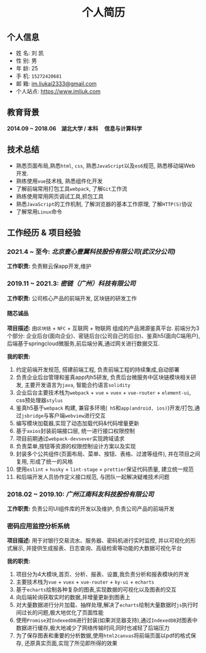  <center><h1>个人简历</h1></center>
 
## 个人信息

- 姓 名: 刘 凯
- 性 别: 男 
- 年 龄: 25
- 手 机: `15272420681`
- 邮 箱: <a href="mailto:im.liukai2333@gmail.com">im.liukai2333@gmail.com</a>
- 个人站点: <a href="https://www.imliuk.com" target="_blank">https://www.imliuk.com</a>

## 教育背景

**2014.09 ~ 2018.06&nbsp;&nbsp;&nbsp;&nbsp;湖北大学 / 本科&nbsp;&nbsp;&nbsp;&nbsp; 信息与计算科学**

## 技术总结

  - 熟悉页面布局,熟悉`html`, `css`, 熟悉`JavaScript`以及`es6`规范, 熟悉移动端Web开发.
  - 熟练使用`vue`技术栈, 熟悉组件化开发
  - 了解前端常用打包工具`webpack`, 了解`Git`工作流
  - 熟练使用常用网页调试工具,抓包工具
  - 熟悉`JavaScript`的工作机制, 了解浏览器的基本工作原理, 了解`HTTP(S)`协议
  - 了解常用`Linux`命令

## 工作经历  &  项目经验

### 2021.4 ~ 至今: *北京壹心壹翼科技股份有限公司(武汉分公司)*

**工作职责:**  负责鲸云保app开发,维护



### 2019.11 ~ 2021.3: *密链（广州）科技有限公司*

**工作职责:**  公司核心产品的前端开发, 区块链的研发工作

#### 随芯诚品

**项目描述:**  由`区块链` + `NFC` + 互联网 + 物联网  组成的产品溯源鉴真平台. 前端分为3个部分: 企业后台(面向企业)、密链后台(公司自己的后台)、鉴真h5(面向C端用户), 后端基于springcloud微服务,前后端分离,通过网关进行数据交互.

**我的职责:**  

1. 约定前端开发规范, 搭建前端工程, 负责前端工程的持续集成,自动部署
2. 负责企业后台管理和鉴真app内h5研发, 负责后台微服务中区块链模块相关研发, 主要开发语言为`java`, 智能合约语言`solidity`
3. 企业后台主要技术栈为`webpack` + `vue` + `vuex` + `vue-router` + `element-ui`, css预处理器`stylus`
4. 鉴真h5基于`webpack` 构建, 兼容多环境(` h5`和`app(android, ios)`)开发/打包,通过`jsbridge`与客户端`webview`进行交互
6. 编写模块加载器,实现了动态加载代码&代码增量更新
6. 基于`axios`封装前端接口层, 统一进行接口权限控制
7. 项目前期通过`webpack-devsever`实现跨域请求
8. 负责菜单,按钮等资源的权限控制设计方案以及实现
9. 封装多个公共组件(页面布局、菜单、按钮、表格、过渡等组件), 并在项目之间复用, 形成了统一的风格
10. 使用`eslint` + `husky` + `lint-stage` + `prettier`保证代码质量, 建立统一规范
11. 和后端开发人员协作定义接口规范, 与团队一起解决疑难技术问题

### 2018.02 ~ 2019.10: *广州江南科友科技股份有限公司*

**工作职责:**  负责公司UI组件库的开发以及维护, 负责公司产品的前端开发

### 密码应用监控分析系统

**项目描述:**  用于对银行交易流水、服务器、密码机进行实时监控, 并以可视化的形式展示, 并提供生成报表、日志查询、高级检索等功能的大数据可视化平台

**我的职责:**  

1. 项目分为4大模块,首页、分析、报表、设置,我负责分析和报表模块的开发
2. 主要技术栈为`vue` + `vuex` + `vue-router` + `ky-ui` + `echarts`
3. 基于`echarts`绘制各种复杂的图表,实现数据的可视化以及图表的交互
4. 向后端轮询获取实时的数据,并增量更新到图表上
5. 对大量数据进行分片加载、抽样处理,解决了`echarts`绘制大量数据时`js`执行时间过长的问题,极大地优化了页面性能
6. 使用`Promise`对`IndexedDB`进行封装(如果浏览器支持),通过`IndexedDB`对图表中数据进行缓存,极大地减少了网络传输时间,同时也减轻了后端压力
7. 为了保存图表和重要的分析数据,使用`html2canvas`将前端页面以pdf的格式保存, 还原真实页面,实现了所见即所得的效果
